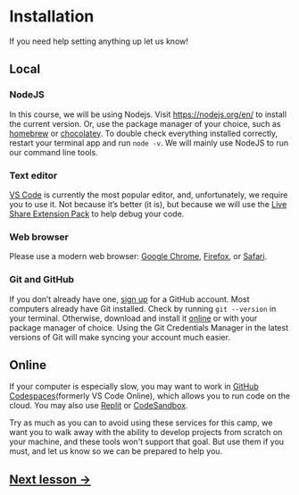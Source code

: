 # Installation

If you need help setting anything up let us know!

## Local

### NodeJS

In this course, we will be using Nodejs. Visit https://nodejs.org/en/ to install the current version. Or, use the package manager of your choice, such as [homebrew](https://brew.sh/) or [chocolatey](https://chocolatey.org/). To double check everything installed correctly, restart your terminal app and run `node -v`. We will mainly use NodeJS to run our command line tools.

### Text editor

[VS Code](https://code.visualstudio.com/) is currently the most popular editor, and, unfortunately, we require you to use it. Not because it’s better (it is), but because we will use the [Live Share Extension Pack](https://marketplace.visualstudio.com/items?itemName=MS-vsliveshare.vsliveshare-pack) to help debug your code.

### Web browser

Please use a modern web browser: [Google Chrome](https://www.google.com/chrome/), [Firefox](https://www.mozilla.org/en-US/firefox/), or [Safari](https://www.apple.com/safari/).

### Git and GitHub

If you don’t already have one, [sign up](https://github.com/) for a GitHub account. Most computers already have Git installed. Check by running `git --version` in your terminal. Otherwise, download and install it [online](https://git-scm.com/downloads) or with your package manager of choice. Using the Git Credentials Manager in the latest versions of Git will make syncing your account much easier.

## Online

If your computer is especially slow, you may want to work in [GitHub Codespaces](https://visualstudio.microsoft.com/services//github-codespaces/)(formerly VS Code Online), which allows you to run code on the cloud. You may also use [Replit](https://replit.com/) or [CodeSandbox](https://codesandbox.io/).

Try as much as you can to avoid using these services for this camp, we want you to walk away with the ability to develop projects from scratch on your machine, and these tools won't support that goal. But use them if you must, and let us know so we can be prepared to help you.

## [Next lesson →](./03-git.md)
